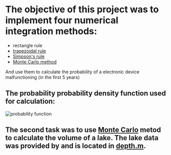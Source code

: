 # The objective of this project was to implement four numerical integration methods:
* rectangle rule
* [trapezoidal rule](https://en.wikipedia.org/wiki/Trapezoidal_rule)
* [Simpson's rule](https://en.wikipedia.org/wiki/Simpson%27s_rule)
* [Monte Carlo method](https://en.wikipedia.org/wiki/Monte_Carlo_method)

And use them to calculate the probability of a electronic device malfunctioning (in the first 5 years)

## The probability probability density function used for calculation:
<img src="https://latex.codecogs.com/svg.latex?\Large&space;f(t)=\frac{1}{\sigma\cdot\sqrt{2\Pi}}^{e^{-\frac{(t-\mu)^2}{2\sigma^2}}}" title="probability function" />

## The second task was to use [Monte Carlo](https://en.wikipedia.org/wiki/Monte_Carlo_method) metod to calculate the volume of a lake. The lake data was provided by  and is located in [depth.m](https://github.com/hevgan/numerical-integration-algorithms/blob/main/depth.m).
